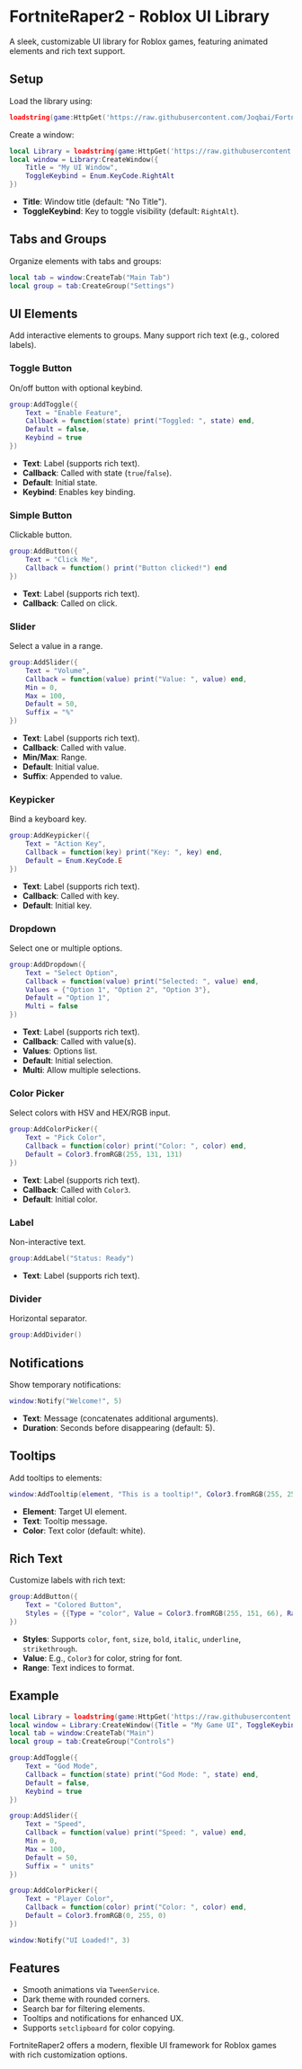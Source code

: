 # FortniteRaper2 - Roblox UI Library

A sleek, customizable UI library for Roblox games, featuring animated elements and rich text support.

## Setup

Load the library using:

```lua
loadstring(game:HttpGet('https://raw.githubusercontent.com/Joqbai/FortniteRaper/refs/heads/main/FortniteRaper2'))()
```

Create a window:

```lua
local Library = loadstring(game:HttpGet('https://raw.githubusercontent.com/Joqbai/FortniteRaper/refs/heads/main/FortniteRaper2'))()
local window = Library:CreateWindow({
    Title = "My UI Window",
    ToggleKeybind = Enum.KeyCode.RightAlt
})
```

- **Title**: Window title (default: "No Title").
- **ToggleKeybind**: Key to toggle visibility (default: `RightAlt`).

## Tabs and Groups

Organize elements with tabs and groups:

```lua
local tab = window:CreateTab("Main Tab")
local group = tab:CreateGroup("Settings")
```

## UI Elements

Add interactive elements to groups. Many support rich text (e.g., colored labels).

### Toggle Button
On/off button with optional keybind.

```lua
group:AddToggle({
    Text = "Enable Feature",
    Callback = function(state) print("Toggled: ", state) end,
    Default = false,
    Keybind = true
})
```

- **Text**: Label (supports rich text).
- **Callback**: Called with state (`true`/`false`).
- **Default**: Initial state.
- **Keybind**: Enables key binding.

### Simple Button
Clickable button.

```lua
group:AddButton({
    Text = "Click Me",
    Callback = function() print("Button clicked!") end
})
```

- **Text**: Label (supports rich text).
- **Callback**: Called on click.

### Slider
Select a value in a range.

```lua
group:AddSlider({
    Text = "Volume",
    Callback = function(value) print("Value: ", value) end,
    Min = 0,
    Max = 100,
    Default = 50,
    Suffix = "%"
})
```

- **Text**: Label (supports rich text).
- **Callback**: Called with value.
- **Min/Max**: Range.
- **Default**: Initial value.
- **Suffix**: Appended to value.

### Keypicker
Bind a keyboard key.

```lua
group:AddKeypicker({
    Text = "Action Key",
    Callback = function(key) print("Key: ", key) end,
    Default = Enum.KeyCode.E
})
```

- **Text**: Label (supports rich text).
- **Callback**: Called with key.
- **Default**: Initial key.

### Dropdown
Select one or multiple options.

```lua
group:AddDropdown({
    Text = "Select Option",
    Callback = function(value) print("Selected: ", value) end,
    Values = {"Option 1", "Option 2", "Option 3"},
    Default = "Option 1",
    Multi = false
})
```

- **Text**: Label (supports rich text).
- **Callback**: Called with value(s).
- **Values**: Options list.
- **Default**: Initial selection.
- **Multi**: Allow multiple selections.

### Color Picker
Select colors with HSV and HEX/RGB input.

```lua
group:AddColorPicker({
    Text = "Pick Color",
    Callback = function(color) print("Color: ", color) end,
    Default = Color3.fromRGB(255, 131, 131)
})
```

- **Text**: Label (supports rich text).
- **Callback**: Called with `Color3`.
- **Default**: Initial color.

### Label
Non-interactive text.

```lua
group:AddLabel("Status: Ready")
```

- **Text**: Label (supports rich text).

### Divider
Horizontal separator.

```lua
group:AddDivider()
```

## Notifications

Show temporary notifications:

```lua
window:Notify("Welcome!", 5)
```

- **Text**: Message (concatenates additional arguments).
- **Duration**: Seconds before disappearing (default: 5).

## Tooltips

Add tooltips to elements:

```lua
window:AddTooltip(element, "This is a tooltip!", Color3.fromRGB(255, 255, 255))
```

- **Element**: Target UI element.
- **Text**: Tooltip message.
- **Color**: Text color (default: white).

## Rich Text

Customize labels with rich text:

```lua
group:AddButton({
    Text = "Colored Button",
    Styles = {{Type = "color", Value = Color3.fromRGB(255, 151, 66), Range = {1, 7}}}
})
```

- **Styles**: Supports `color`, `font`, `size`, `bold`, `italic`, `underline`, `strikethrough`.
- **Value**: E.g., `Color3` for color, string for font.
- **Range**: Text indices to format.

## Example

```lua
local Library = loadstring(game:HttpGet('https://raw.githubusercontent.com/Joqbai/FortniteRaper/refs/heads/main/FortniteRaper2'))()
local window = Library:CreateWindow({Title = "My Game UI", ToggleKeybind = Enum.KeyCode.RightShift})
local tab = window:CreateTab("Main")
local group = tab:CreateGroup("Controls")

group:AddToggle({
    Text = "God Mode",
    Callback = function(state) print("God Mode: ", state) end,
    Default = false,
    Keybind = true
})

group:AddSlider({
    Text = "Speed",
    Callback = function(value) print("Speed: ", value) end,
    Min = 0,
    Max = 100,
    Default = 50,
    Suffix = " units"
})

group:AddColorPicker({
    Text = "Player Color",
    Callback = function(color) print("Color: ", color) end,
    Default = Color3.fromRGB(0, 255, 0)
})

window:Notify("UI Loaded!", 3)
```

## Features

- Smooth animations via `TweenService`.
- Dark theme with rounded corners.
- Search bar for filtering elements.
- Tooltips and notifications for enhanced UX.
- Supports `setclipboard` for color copying.

FortniteRaper2 offers a modern, flexible UI framework for Roblox games with rich customization options.
